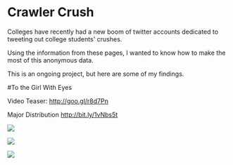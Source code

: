 # Crawler Crush

 

Colleges have recently had a new boom of twitter accounts dedicated to tweeting out college students' crushes. 

Using the information from these pages, I wanted to know how to make the most of this anonymous data.

This is an ongoing project, but here are some of my findings.

#To the Girl With Eyes

Video Teaser: http://goo.gl/r8d7Pn

Major Distribution http://bit.ly/1vNbs5t


![](http://i.imgur.com/gvHmknZ.png)

![](http://i.imgur.com/n5PDSoD.png)

![](http://i.imgur.com/cD9m1cm.png)
